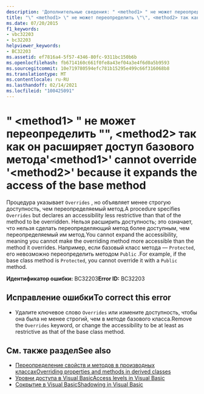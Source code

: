 ```yaml
---
description: 'Дополнительные сведения: " <method1> " не может переопределить "", <method2> так как он расширяет доступ базового метода'
title: "\" <method1> \" не может переопределить \"\", <method2> так как он расширяет доступ базового метода"
ms.date: 07/20/2015
f1_keywords:
- vbc32203
- bc32203
helpviewer_keywords:
- BC32203
ms.assetid: ef7816a4-5f57-4346-80fc-9311bc150b6b
ms.openlocfilehash: fb6714160c661f0fe8a43ef04a3e4f6d0a5b9593
ms.sourcegitcommit: 10e719780594efc781b15295e499c66f316068b8
ms.translationtype: MT
ms.contentlocale: ru-RU
ms.lasthandoff: 02/14/2021
ms.locfileid: "100425091"
---
```

# <a name="method1-cannot-override-method2-because-it-expands-the-access-of-the-base-method"></a><span data-ttu-id="9d461-103">" \<method1> " не может переопределить "", \<method2> так как он расширяет доступ базового метода</span><span class="sxs-lookup"><span data-stu-id="9d461-103">'\<method1>' cannot override '\<method2>' because it expands the access of the base method</span></span>

<span data-ttu-id="9d461-104">Процедура указывает `Overrides` , но объявляет менее строгую доступность, чем переопределяемый метод.</span><span class="sxs-lookup"><span data-stu-id="9d461-104">A procedure specifies `Overrides` but declares an accessibility less restrictive than that of the method to be overridden.</span></span> <span data-ttu-id="9d461-105">Нельзя расширить доступность; это означает, что нельзя сделать переопределяющий метод более доступным, чем переопределяемый им метод.</span><span class="sxs-lookup"><span data-stu-id="9d461-105">You cannot expand the accessibility, meaning you cannot make the overriding method more accessible than the method it overrides.</span></span> <span data-ttu-id="9d461-106">Например, если базовый класс метода — `Protected`, его невозможно переопределить методом `Public` .</span><span class="sxs-lookup"><span data-stu-id="9d461-106">For example, if the base class method is `Protected`, you cannot override it with a `Public` method.</span></span>  
  
 <span data-ttu-id="9d461-107">**Идентификатор ошибки:** BC32203</span><span class="sxs-lookup"><span data-stu-id="9d461-107">**Error ID:** BC32203</span></span>  
  
## <a name="to-correct-this-error"></a><span data-ttu-id="9d461-108">Исправление ошибки</span><span class="sxs-lookup"><span data-stu-id="9d461-108">To correct this error</span></span>  
  
- <span data-ttu-id="9d461-109">Удалите ключевое слово `Overrides` или измените доступность, чтобы она была не менее строгий, чем в методе базового класса.</span><span class="sxs-lookup"><span data-stu-id="9d461-109">Remove the `Overrides` keyword, or change the accessibility to be at least as restrictive as that of the base class method.</span></span>  
  
## <a name="see-also"></a><span data-ttu-id="9d461-110">См. также раздел</span><span class="sxs-lookup"><span data-stu-id="9d461-110">See also</span></span>

- [<span data-ttu-id="9d461-111">Переопределение свойств и методов в производных классах</span><span class="sxs-lookup"><span data-stu-id="9d461-111">Overriding properties and methods in derived classes</span></span>](../programming-guide/language-features/objects-and-classes/inheritance-basics.md#overriding-properties-and-methods-in-derived-classes)
- [<span data-ttu-id="9d461-112">Уровни доступа в Visual Basic</span><span class="sxs-lookup"><span data-stu-id="9d461-112">Access levels in Visual Basic</span></span>](../programming-guide/language-features/declared-elements/access-levels.md)
- [<span data-ttu-id="9d461-113">Сокрытие в Visual Basic</span><span class="sxs-lookup"><span data-stu-id="9d461-113">Shadowing in Visual Basic</span></span>](../programming-guide/language-features/declared-elements/shadowing.md)
